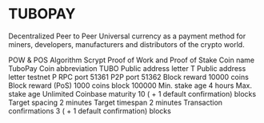 # TUBOPAY
Decentralized Peer to Peer Universal currency as a payment method for miners, developers, manufacturers and distributors of the crypto world.

POW & POS
Algorithm
Scrypt Proof of Work and Proof of Stake
Coin name
TuboPay
Coin abbreviation
TUBO
Public address letter
T
Public address letter testnet
P
RPC port
51361
P2P port
51362
Block reward
10000 coins
Block reward (PoS)
1000 coins
block 100000
Min. stake age
4 hours
Max. stake age
Unlimited
Coinbase maturity
10 ( + 1 default confirmation) blocks
Target spacing
2 minutes
Target timespan
2 minutes
Transaction confirmations
3 ( + 1 default confirmation) blocks

<!--
**TuboPay/TuboPay** is a ✨ _special_ ✨ repository because its `README.md` (this file) appears on your GitHub profile.

Here are some ideas to get you started:

- 🔭 I’m currently working on ...
- 🌱 I’m currently learning ...
- 👯 I’m looking to collaborate on ...
- 🤔 I’m looking for help with ...
- 💬 Ask me about ...
- 📫 How to reach me: ...
- 😄 Pronouns: ...
- ⚡ Fun fact: ...
-->
